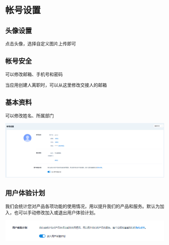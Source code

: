 # 帐号设置

## 头像设置

点击头像，选择自定义图片上传即可

## 帐号安全

可以修改邮箱、手机号和密码

当应用创建人离职时，可以从这里修改交接人的邮箱

## 基本资料

可以修改姓名、所属部门

![](../../.gitbook/assets/tu-pian.png)

## 用户体验计划

我们会统计您对产品各项功能的使用情况，用以提升我们的产品和服务。默认为加入，也可以手动修改加入或退出用户体验计划。

![](../../.gitbook/assets/tu-pian%20%281%29.png)



